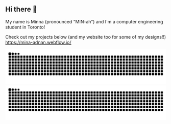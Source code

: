 ## Hi there 👋

My name is Minna (pronounced “MIN-ah”) and I'm a computer engineering student in Toronto!

Check out my projects below (and my website too for some of my designs!!)
https://mina-adnan.webflow.io/


![github contribution grid snake animation](https://raw.githubusercontent.com/miflowe/miflowe/output/github-contribution-grid-snake-dark.svg#gh-dark-mode-only)
![github contribution grid snake animation](https://raw.githubusercontent.com/miflowe/miflowe/output/github-contribution-grid-snake.svg#gh-light-mode-only)

<!--
**miflowe/miflowe** is a ✨ _special_ ✨ repository because its `README.md` (this file) appears on your GitHub profile.

Here are some ideas to get you started:

- 🔭 I’m currently working on ...
- 🌱 I’m currently learning ...
- 👯 I’m looking to collaborate on ...
- 🤔 I’m looking for help with ...
- 💬 Ask me about ...
- 📫 How to reach me: ...
- 😄 Pronouns: ...
- ⚡ Fun fact: ...
-->

